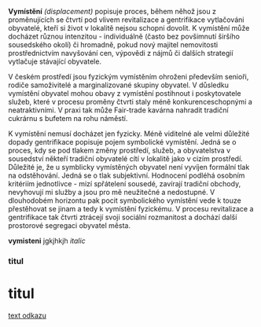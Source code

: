 **Vymístění** _(displacement)_ popisuje proces, během něhož jsou z proměnujících se čtvrtí pod vlivem revitalizace a gentrifikace vytlačováni obyvatelé, kteří si život v lokalitě nejsou schopni dovolit. K vymístění může docházet různou intenzitou - individuálně (často bez povšimnutí širšího sousedského okolí) či hromadně, pokud nový majitel nemovitosti prostřednictvím navyšování cen, výpovědi z nájmů či dalších strategií vytlačuje stávající obyvatele.

V českém prostředí jsou fyzickým vymístěním ohroženi především senioři, rodiče samoživitelé a marginalizované skupiny obyvatel. V důsledku vymístění obyvatel mohou obavy z vymístění postihnout i poskytovatele služeb, které v procesu proměny čtvrti staly méně konkurenceschopnými a neatraktivními. V praxi tak může Fair-trade kavárna nahradit tradiční cukrárnu s bufetem na rohu náměstí.

K vymístění nemusí docházet jen fyzicky. Méně viditelné ale velmi důležité dopady gentrifikace popisuje pojem symbolické vymístění. Jedná se o proces, kdy se pod tlakem změny prostředí, služeb, a obyvatelstva v sousedství někteří tradiční obyvatelé cítí v lokalitě jako v cizím prostředí. Důležité je, že u symblicky vymístěných obyvatel není vyvíjen formální tlak na odstěhování. Jedná se o tlak subjektivní. Hodnocení podléhá osobním kritériím jednotlivce - mizí spřátelení sousedé, zavírají tradiční obchody, nevyhovují mi služby a jsou pro mě neužitečné a nedostupné. V dlouhodobém horizontu pak pocit symbolického vymístění vede k touze přestěhovat se jinam a tedy k vymístění fyzickému. V procesu revitalizace a gentrifikace tak čtvrti ztrácejí svoji sociální rozmanitost a dochází další prostorové segregaci obyvatel města.

**vymisteni** jgkjhkjh _italic_ 

### titul

# titul

[text odkazu](www.google.com) 
